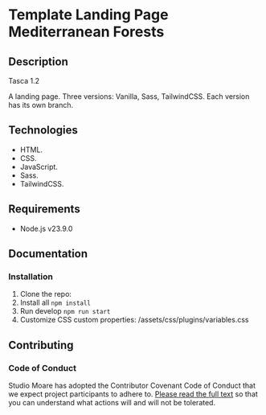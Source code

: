 # Template Landing Page Mediterranean Forests

## Description
Tasca 1.2

A landing page. Three versions: Vanilla, Sass, TailwindCSS. Each version has its own branch.

## Technologies
- HTML.
- CSS.
- JavaScript.
- Sass.
- TailwindCSS.

## Requirements
-  Node.js v23.9.0

## Documentation

### Installation
1. Clone the repo: 
2. Install all ``npm install``
3. Run develop ``npm run start``
4. Customize CSS custom properties: /assets/css/plugins/variables.css

## Contributing

### Code of Conduct
Studio Moare has adopted the Contributor Covenant Code of Conduct that we expect project participants to adhere to. [Please read the full text](https://www.contributor-covenant.org/version/2/1/code_of_conduct/code_of_conduct.md) so that you can understand what actions will and will not be tolerated.